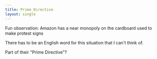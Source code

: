 ```yaml
---
title: Prime Directive
layout: single
---
```


Fun observation: Amazon has a near monopoly on the cardboard used to make protest signs

There has to be an English word for this situation that I can't think of.

Part of their "Prime Directive"?